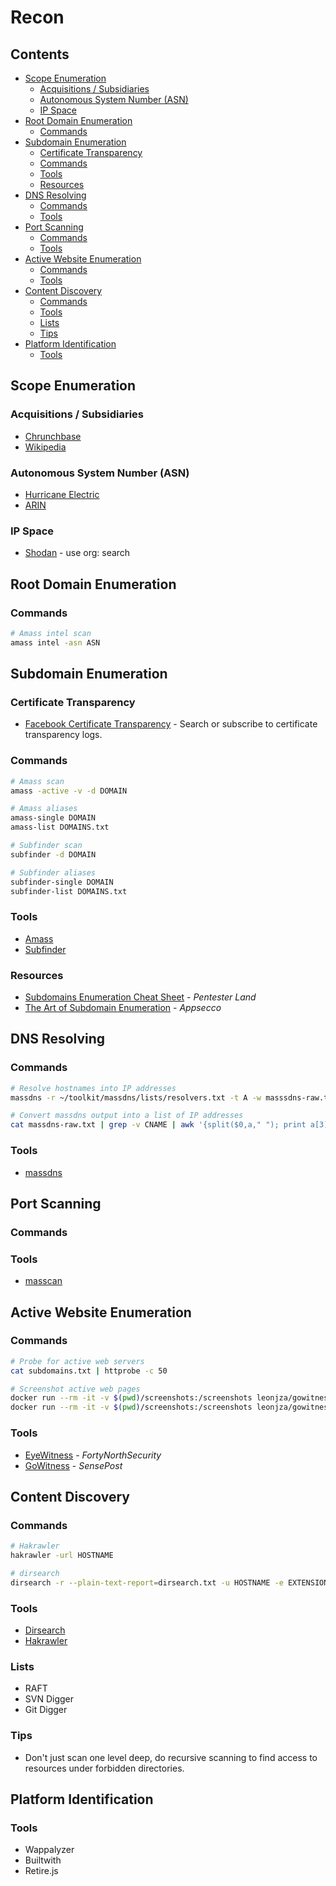 <!-- omit in toc -->
# Recon

<!-- omit in toc -->
## Contents
- [Scope Enumeration](#scope-enumeration)
  - [Acquisitions / Subsidiaries](#acquisitions--subsidiaries)
  - [Autonomous System Number (ASN)](#autonomous-system-number-asn)
  - [IP Space](#ip-space)
- [Root Domain Enumeration](#root-domain-enumeration)
  - [Commands](#commands)
- [Subdomain Enumeration](#subdomain-enumeration)
  - [Certificate Transparency](#certificate-transparency)
  - [Commands](#commands-1)
  - [Tools](#tools)
  - [Resources](#resources)
- [DNS Resolving](#dns-resolving)
  - [Commands](#commands-2)
  - [Tools](#tools-1)
- [Port Scanning](#port-scanning)
  - [Commands](#commands-3)
  - [Tools](#tools-2)
- [Active Website Enumeration](#active-website-enumeration)
  - [Commands](#commands-4)
  - [Tools](#tools-3)
- [Content Discovery](#content-discovery)
  - [Commands](#commands-5)
  - [Tools](#tools-4)
  - [Lists](#lists)
  - [Tips](#tips)
- [Platform Identification](#platform-identification)
  - [Tools](#tools-5)

## Scope Enumeration

### Acquisitions / Subsidiaries
- [Chrunchbase](https://www.crunchbase.com/)
- [Wikipedia](https://en.wikipedia.org/)

### Autonomous System Number (ASN)
- [Hurricane Electric](http://he.net/)
- [ARIN](https://www.arin.net/)

### IP Space
- [Shodan](https://www.shodan.io/) - use org: search

## Root Domain Enumeration

### Commands
```bash
# Amass intel scan
amass intel -asn ASN
```

## Subdomain Enumeration

### Certificate Transparency

- [Facebook Certificate Transparency](https://developers.facebook.com/tools/ct/search/) - Search or subscribe to certificate transparency logs.

### Commands
```bash
# Amass scan
amass -active -v -d DOMAIN

# Amass aliases
amass-single DOMAIN
amass-list DOMAINS.txt

# Subfinder scan
subfinder -d DOMAIN

# Subfinder aliases
subfinder-single DOMAIN
subfinder-list DOMAINS.txt
```

### Tools
- [Amass](https://github.com/OWASP/Amass)
- [Subfinder](https://github.com/projectdiscovery/subfinder)

### Resources
- [Subdomains Enumeration Cheat Sheet](https://pentester.land/cheatsheets/2018/11/14/subdomains-enumeration-cheatsheet.html) - _Pentester Land_
- [The Art of Subdomain Enumeration](https://github.com/appsecco/the-art-of-subdomain-enumeration) - _Appsecco_

## DNS Resolving

### Commands

```bash
# Resolve hostnames into IP addresses
massdns -r ~/toolkit/massdns/lists/resolvers.txt -t A -w masssdns-raw.txt -q -o S $1

# Convert massdns output into a list of IP addresses
cat massdns-raw.txt | grep -v CNAME | awk '{split($0,a," "); print a[3]}' | sort | uniq > massdns-resolved-ips.txt
```

### Tools
- [massdns](https://github.com/blechschmidt/massdns)

## Port Scanning

### Commands

### Tools
- [masscan](https://github.com/robertdavidgraham/masscan)

## Active Website Enumeration

### Commands
```bash
# Probe for active web servers
cat subdomains.txt | httprobe -c 50

# Screenshot active web pages
docker run --rm -it -v $(pwd)/screenshots:/screenshots leonjza/gowitness:latest file /screenshots/hostnames.txt
docker run --rm -it -v $(pwd)/screenshots:/screenshots leonjza/gowitness:latest report generate
```

### Tools
- [EyeWitness](https://github.com/FortyNorthSecurity/EyeWitness) - _FortyNorthSecurity_
- [GoWitness](https://github.com/sensepost/gowitness) - _SensePost_

## Content Discovery

### Commands
```bash
# Hakrawler
hakrawler -url HOSTNAME

# dirsearch
dirsearch -r --plain-text-report=dirsearch.txt -u HOSTNAME -e EXTENSION1,EXTENSION2
```

### Tools
- [Dirsearch](https://github.com/maurosoria/dirsearch)
- [Hakrawler](https://github.com/hakluke/hakrawler)

### Lists
- RAFT
- SVN Digger
- Git Digger

### Tips
- Don't just scan one level deep, do recursive scanning to find access to resources under forbidden directories.

## Platform Identification

### Tools
- Wappalyzer
- Builtwith
- Retire.js
